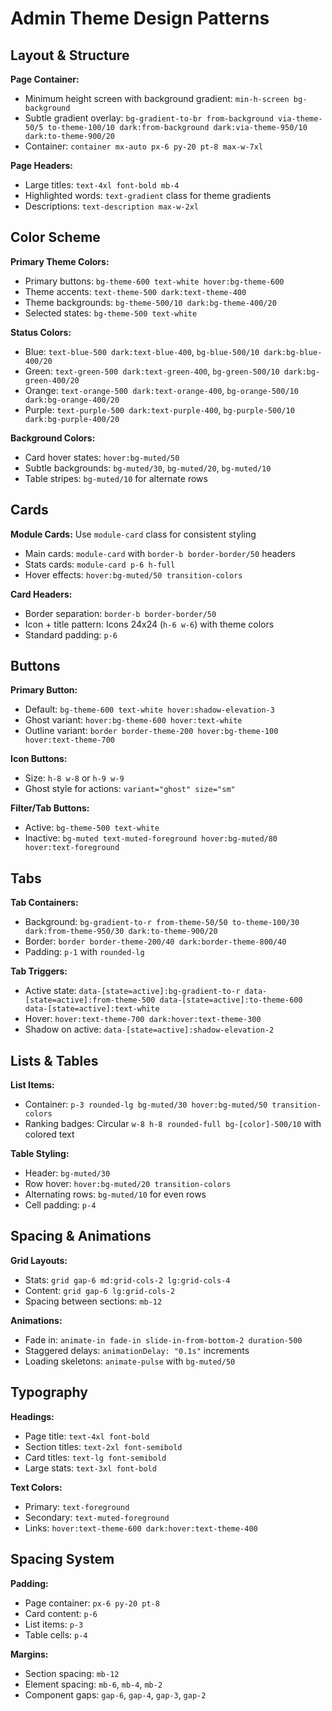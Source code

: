 # Admin Theme Design Patterns

## Layout & Structure

**Page Container:**
- Minimum height screen with background gradient: `min-h-screen bg-background`
- Subtle gradient overlay: `bg-gradient-to-br from-background via-theme-50/5 to-theme-100/10 dark:from-background dark:via-theme-950/10 dark:to-theme-900/20`
- Container: `container mx-auto px-6 py-20 pt-8 max-w-7xl`

**Page Headers:**
- Large titles: `text-4xl font-bold mb-4`
- Highlighted words: `text-gradient` class for theme gradients
- Descriptions: `text-description max-w-2xl`

## Color Scheme

**Primary Theme Colors:**
- Primary buttons: `bg-theme-600 text-white hover:bg-theme-600`
- Theme accents: `text-theme-500 dark:text-theme-400`
- Theme backgrounds: `bg-theme-500/10 dark:bg-theme-400/20`
- Selected states: `bg-theme-500 text-white`

**Status Colors:**
- Blue: `text-blue-500 dark:text-blue-400`, `bg-blue-500/10 dark:bg-blue-400/20`
- Green: `text-green-500 dark:text-green-400`, `bg-green-500/10 dark:bg-green-400/20`
- Orange: `text-orange-500 dark:text-orange-400`, `bg-orange-500/10 dark:bg-orange-400/20`
- Purple: `text-purple-500 dark:text-purple-400`, `bg-purple-500/10 dark:bg-purple-400/20`

**Background Colors:**
- Card hover states: `hover:bg-muted/50`
- Subtle backgrounds: `bg-muted/30`, `bg-muted/20`, `bg-muted/10`
- Table stripes: `bg-muted/10` for alternate rows

## Cards

**Module Cards:** Use `module-card` class for consistent styling
- Main cards: `module-card` with `border-b border-border/50` headers
- Stats cards: `module-card p-6 h-full`
- Hover effects: `hover:bg-muted/50 transition-colors`

**Card Headers:**
- Border separation: `border-b border-border/50`
- Icon + title pattern: Icons 24x24 (`h-6 w-6`) with theme colors
- Standard padding: `p-6`

## Buttons

**Primary Button:**
- Default: `bg-theme-600 text-white hover:shadow-elevation-3`
- Ghost variant: `hover:bg-theme-600 hover:text-white`
- Outline variant: `border border-theme-200 hover:bg-theme-100 hover:text-theme-700`

**Icon Buttons:**
- Size: `h-8 w-8` or `h-9 w-9`
- Ghost style for actions: `variant="ghost" size="sm"`

**Filter/Tab Buttons:**
- Active: `bg-theme-500 text-white`
- Inactive: `bg-muted text-muted-foreground hover:bg-muted/80 hover:text-foreground`

## Tabs

**Tab Containers:**
- Background: `bg-gradient-to-r from-theme-50/50 to-theme-100/30 dark:from-theme-950/30 dark:to-theme-900/20`
- Border: `border border-theme-200/40 dark:border-theme-800/40`
- Padding: `p-1` with `rounded-lg`

**Tab Triggers:**
- Active state: `data-[state=active]:bg-gradient-to-r data-[state=active]:from-theme-500 data-[state=active]:to-theme-600 data-[state=active]:text-white`
- Hover: `hover:text-theme-700 dark:hover:text-theme-300`
- Shadow on active: `data-[state=active]:shadow-elevation-2`

## Lists & Tables

**List Items:**
- Container: `p-3 rounded-lg bg-muted/30 hover:bg-muted/50 transition-colors`
- Ranking badges: Circular `w-8 h-8 rounded-full bg-[color]-500/10` with colored text

**Table Styling:**
- Header: `bg-muted/30`
- Row hover: `hover:bg-muted/20 transition-colors`
- Alternating rows: `bg-muted/10` for even rows
- Cell padding: `p-4`

## Spacing & Animations

**Grid Layouts:**
- Stats: `grid gap-6 md:grid-cols-2 lg:grid-cols-4`
- Content: `grid gap-6 lg:grid-cols-2`
- Spacing between sections: `mb-12`

**Animations:**
- Fade in: `animate-in fade-in slide-in-from-bottom-2 duration-500`
- Staggered delays: `animationDelay: "0.1s"` increments
- Loading skeletons: `animate-pulse` with `bg-muted/50`

## Typography

**Headings:**
- Page title: `text-4xl font-bold`
- Section titles: `text-2xl font-semibold`
- Card titles: `text-lg font-semibold`
- Large stats: `text-3xl font-bold`

**Text Colors:**
- Primary: `text-foreground`
- Secondary: `text-muted-foreground`
- Links: `hover:text-theme-600 dark:hover:text-theme-400`

## Spacing System

**Padding:**
- Page container: `px-6 py-20 pt-8`
- Card content: `p-6`
- List items: `p-3`
- Table cells: `p-4`

**Margins:**
- Section spacing: `mb-12`
- Element spacing: `mb-6`, `mb-4`, `mb-2`
- Component gaps: `gap-6`, `gap-4`, `gap-3`, `gap-2`
